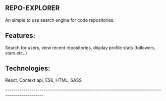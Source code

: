 

## REPO-EXPLORER

An simple to use search engine for code repositories.

## Features:
  Search for users,
  view recent repositories,
  display profile stats (followers, stars etc..)

## Technologies:
  React,
  Context api,
  ES6,
  HTML,
  SASS


*-------------------------------------------------------------------------------------------------*

